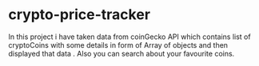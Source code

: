 # crypto-price-tracker
In this project i have taken data from coinGecko API which contains list of cryptoCoins with some details in form of Array of objects and then displayed that data .
Also you can search about your favourite coins.
